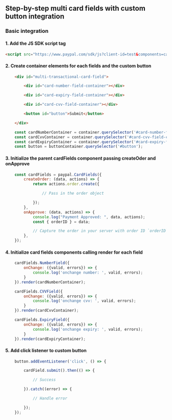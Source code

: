 ## Step-by-step multi card fields with custom button integration

### Basic integration

#### 1. Add the JS SDK script tag

```HTML
<script src="https://www.paypal.com/sdk/js?client-id=test&components=card-fields&intent=capture"><script>
```

#### 2. Create container elements for each fields and the custom button

```HTML
    <div id="multi-transactional-card-field">

        <div id="card-number-field-container"></div>

        <div id="card-expiry-field-container"></div>

        <div id="card-cvv-field-container"></div>

        <button id="button">Submit</button>

    </div>
```

```js
    const cardNumberContainer = container.querySelector('#card-number-field-container');
    const cardCvvContainer = container.querySelector('#card-cvv-field-container');
    const cardExpiryContainer = container.querySelector('#card-expiry-field-container');
    const button = buttonContainer.querySelector('#button');
```

#### 3. Initialize the parent cardFields component passing createOder and onApprove

```js
    const cardFields = paypal.CardFields({
        createOrder: (data, actions) => {
            return actions.order.create({

                // Pass in the order object

            });
        },
        onApprove: (data, actions) => {
            console.log("Payment Approved: ", data, actions);
            const { orderID } = data;

            // Capture the order in your server with order ID `orderID`
        },
    });
```

#### 4. Initialize card fields components calling render for each field

```js
    cardFields.NumberField({
        onChange: ({valid, errors}) => {
            console.log('onchange number: ', valid, errors);
        }
    }).render(cardNumberContainer);

    cardFields.CVVField({
        onChange: ({valid, errors}) => {
            console.log('onchange cvv: ', valid, errors);
        }
    }).render(cardCvvContainer);

    cardFields.ExpiryField({
        onChange: ({valid, errors}) => {
            console.log('onchange expiry: ', valid, errors);
        }
    }).render(cardExpiryContainer);
```

#### 5. Add click listener to custom button

```js
    button.addEventListener('click', () => {

        cardField.submit().then(() => {

            // Success

        }).catch((error) => {

            // Handle error

        });
    });
```